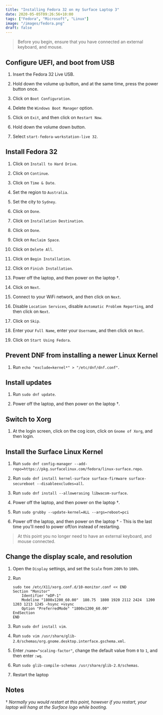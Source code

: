 ```yaml
---
title: "Installing Fedora 32 on my Surface Laptop 3"
date: 2020-05-05T09:26:56+10:00
tags: ["Fedora", "Microsoft", "Linux"]
image: "/images/fedora.png"
draft: false
---
```


> Before you begin, ensure that you have connected an external keyboard, and mouse.

## Configure UEFI, and boot from USB

1. Insert the Fedora 32 Live USB.

2. Hold down the volume up button, and at the same time, press the power button once.

3. Click on `Boot Configuration`.

4. Delete the `Windows Boot Manager` option.

5. Click on `Exit`, and then click on `Restart Now`.

6. Hold down the volume down button.

7. Select `start-fedora-workstation-live 32`.

## Install Fedora 32

1. Click on `Install to Hard Drive`.

2. Click on `Continue`.

3. Click on `Time & Date`.

4. Set the region to `Australia`.

5. Set the city to `Sydney`.

6. Click on `Done`.

7. Click on `Installation Destination`.

8. Click on `Done`.

9. Click on `Reclaim Space`.

10. Click on `Delete All`.

11. Click on `Begin Installation`.

12. Click on `Finish Installation`.

13. Power off the laptop, and then power on the laptop †.

14. Click on `Next`.

15. Connect to your WiFi network, and then click on `Next`.

16. Disable `Location Services`, disable `Automatic Problem Reporting`, and then click on `Next`.

17. Click on `Skip`.

18. Enter your `Full Name`, enter your `Username`, and then click on `Next`.

19. Click on `Start Using Fedora`.

## Prevent DNF from installing a newer Linux Kernel

1. Run `echo "exclude=kernel*" > "/etc/dnf/dnf.conf"`.

## Install updates

1. Run `sudo dnf update`.

2. Power off the laptop, and then power on the laptop †.

## Switch to Xorg

1. At the login screen, click on the cog icon, click on `Gnome of Xorg`, and then login.

## Install the Surface Linux Kernel

1. Run `sudo dnf config-manager --add-repo=https://pkg.surfacelinux.com/fedora/linux-surface.repo`.

2. Run `sudo dnf install kernel-surface surface-firmware surface-secureboot --disableexcludes=all`.

3. Run `sudo dnf install --allowerasing libwacom-surface`.

4. Power off the laptop, and then power on the laptop †.

5. Run `sudo grubby --update-kernel=ALL --args=reboot=pci`

6. Power off the laptop, and then power on the laptop † - This is the last time you'll need to power off/on instead of restarting.

> At this point you no longer need to have an external keyboard, and mouse connected.

## Change the display scale, and resolution

1. Open the `Display` settings, and set the `Scale` from `200%` to `100%`.

2. Run

   ```
   sudo tee /etc/X11/xorg.conf.d/10-monitor.conf << END
   Section "Monitor"
       Identifier "eDP-1"
       Modeline "1800x1200_60.00"  180.75  1800 1920 2112 2424  1200 1203 1213 1245 -hsync +vsync
       Option "PreferredMode" "1800x1200_60.00"
   EndSection
   END
   ```

3. Run `sudo dnf install vim`.

4. Run `sudo vim /usr/share/glib-2.0/schemas/org.gnome.desktop.interface.gschema.xml`.

5. Enter `/name="scaling-factor"`, change the default value from `0` to `1`, and then enter `:wq`.

6. Run `sudo glib-compile-schemas /usr/share/glib-2.0/schemas`.

7. Restart the laptop

## Notes

† _Normally you would restart at this point, however if you restart, your laptop will hang at the Surface logo while booting._
